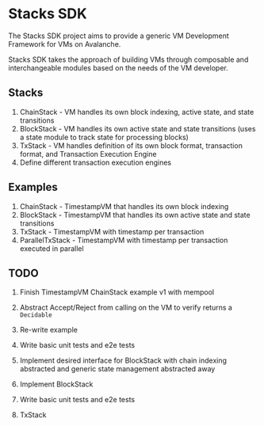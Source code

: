 # Stacks SDK

The Stacks SDK project aims to provide a generic VM Development Framework for VMs on Avalanche.

Stacks SDK takes the approach of building VMs through composable and interchangeable modules based on the needs of the VM developer.

## Stacks

1. ChainStack - VM handles its own block indexing, active state, and state transitions
2. BlockStack - VM handles its own active state and state transitions (uses a state module to track state for processing blocks)
3. TxStack - VM handles definition of its own block format, transaction format, and Transaction Execution Engine
4. Define different transaction execution engines

## Examples

1. ChainStack - TimestampVM that handles its own block indexing
2. BlockStack - TimestampVM that handles its own active state and state transitions
3. TxStack - TimestampVM with timestamp per transaction
4. ParallelTxStack - TimestampVM with timestamp per transaction executed in parallel

## TODO

1. Finish TimestampVM ChainStack example v1 with mempool
2. Abstract Accept/Reject from calling on the VM to verify returns a `Decidable`
3. Re-write example
4. Write basic unit tests and e2e tests

5. Implement desired interface for BlockStack with chain indexing abstracted and generic state management abstracted away
6. Implement BlockStack
7. Write basic unit tests and e2e tests
8. TxStack
